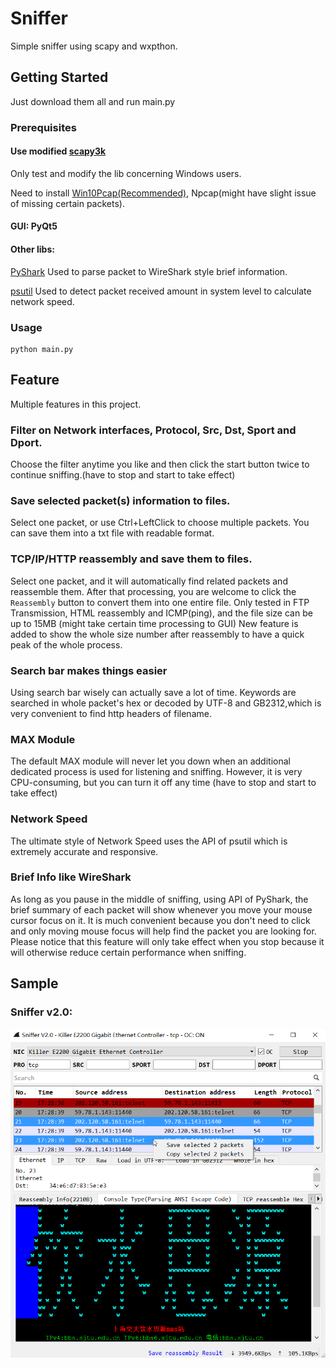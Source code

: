 # Sniffer

Simple sniffer using scapy and wxpthon.

## Getting Started

Just download them all and run main.py

### Prerequisites

#### Use modified [scapy3k](https://github.com/phaethon/scapy)

Only test and modify the lib concerning Windows users.

Need to install [Win10Pcap(Recommended)](http://www.win10pcap.org/), Npcap(might have slight issue of missing certain packets).

#### GUI: PyQt5

#### Other libs: 

[PyShark](https://github.com/KimiNewt/pyshark) Used to parse packet to WireShark style brief information.	

[psutil](https://github.com/giampaolo/psutil) Used to detect packet received amount in system level to calculate network speed. 

### Usage
```
python main.py
```

## Feature

Multiple features in this project.

### Filter on Network interfaces, Protocol, Src, Dst, Sport and Dport.

Choose the filter anytime you like and then click the start button twice to continue sniffing.(have to stop and start to take effect)

### Save selected packet(s) information to files.

Select one packet, or use Ctrl+LeftClick to choose multiple packets. You can save them into a txt file with readable format.

### TCP/IP/HTTP reassembly and save them to files.

Select one packet, and it will automatically find related packets and reassemble them.
After that processing, you are welcome to click the `Reassembly` button to convert them into one entire file.
Only tested in FTP Transmission, HTML reassembly and ICMP(ping), and the file size can be up to 15MB (might take certain time processing to GUI)
New feature is added to show the whole size number after reassembly to have a quick peak of the whole process.

### Search bar makes things easier

Using search bar wisely can actually save a lot of time.
Keywords are searched in whole packet's hex or decoded by UTF-8 and GB2312,which is very convenient to find http headers of filename.

### MAX Module

The default MAX module will never let you down when an additional dedicated process is used for listening and sniffing.
However, it is very CPU-consuming, but you can turn it off any time (have to stop and start to take effect)

### Network Speed

The ultimate style of Network Speed uses the API of psutil which is extremely accurate and responsive.

### Brief Info like WireShark

As long as you pause in the middle of sniffing, using API of PyShark, the brief summary of each packet will show whenever you move your mouse cursor focus on it.
It is much convenient because you don't need to click and only moving mouse focus will help find the packet you are looking for.
Please notice that this feature will only take effect when you stop because it will otherwise reduce certain performance when sniffing. 


## Sample
### Sniffer v2.0:
![Sample](/sample.png "Sample")

